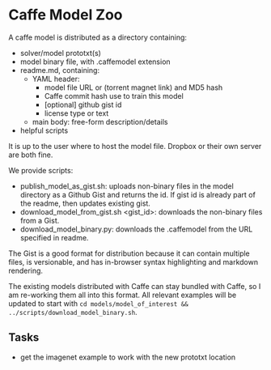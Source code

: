 # Caffe Model Zoo

A caffe model is distributed as a directory containing:
- solver/model prototxt(s)
- model binary file, with .caffemodel extension
- readme.md, containing:
  - YAML header:
    - model file URL or (torrent magnet link) and MD5 hash
    - Caffe commit hash use to train this model
    - [optional] github gist id
    - license type or text
  - main body: free-form description/details
- helpful scripts

It is up to the user where to host the model file.
Dropbox or their own server are both fine.

We provide scripts:

- publish_model_as_gist.sh: uploads non-binary files in the model directory as a Github Gist and returns the id. If gist id is already part of the readme, then updates existing gist.
- download_model_from_gist.sh <gist_id>: downloads the non-binary files from a Gist.
- download_model_binary.py: downloads the .caffemodel from the URL specified in readme.

The Gist is a good format for distribution because it can contain multiple files, is versionable, and has in-browser syntax highlighting and markdown rendering.

The existing models distributed with Caffe can stay bundled with Caffe, so I am re-working them all into this format.
All relevant examples will be updated to start with `cd models/model_of_interest && ../scripts/download_model_binary.sh`.

## Tasks

- get the imagenet example to work with the new prototxt location
